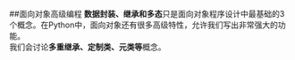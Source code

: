 ##面向对象高级编程
**数据封装、继承和多态**只是面向对象程序设计中最基础的3个概念。在Python中，面向对象还有很多高级特性，允许我们写出非常强大的功能。  
我们会讨论**多重继承、定制类、元类等**概念。  
